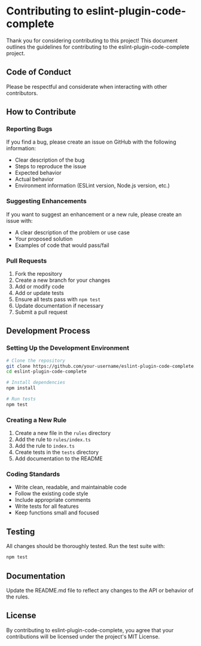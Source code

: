 # Contributing to eslint-plugin-code-complete

Thank you for considering contributing to this project! This document outlines the guidelines for contributing to the eslint-plugin-code-complete project.

## Code of Conduct

Please be respectful and considerate when interacting with other contributors.

## How to Contribute

### Reporting Bugs

If you find a bug, please create an issue on GitHub with the following information:
- Clear description of the bug
- Steps to reproduce the issue
- Expected behavior
- Actual behavior
- Environment information (ESLint version, Node.js version, etc.)

### Suggesting Enhancements

If you want to suggest an enhancement or a new rule, please create an issue with:
- A clear description of the problem or use case
- Your proposed solution
- Examples of code that would pass/fail

### Pull Requests

1. Fork the repository
2. Create a new branch for your changes
3. Add or modify code
4. Add or update tests
5. Ensure all tests pass with `npm test`
6. Update documentation if necessary
7. Submit a pull request

## Development Process

### Setting Up the Development Environment

```sh
# Clone the repository
git clone https://github.com/your-username/eslint-plugin-code-complete.git
cd eslint-plugin-code-complete

# Install dependencies
npm install

# Run tests
npm test
```

### Creating a New Rule

1. Create a new file in the `rules` directory
2. Add the rule to `rules/index.ts`
3. Add the rule to `index.ts`
4. Create tests in the `tests` directory
5. Add documentation to the README

### Coding Standards

- Write clean, readable, and maintainable code
- Follow the existing code style
- Include appropriate comments
- Write tests for all features
- Keep functions small and focused

## Testing

All changes should be thoroughly tested. Run the test suite with:

```sh
npm test
```

## Documentation

Update the README.md file to reflect any changes to the API or behavior of the rules.

## License

By contributing to eslint-plugin-code-complete, you agree that your contributions will be licensed under the project's MIT License. 